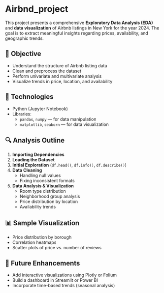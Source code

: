 # Airbnd_project
This project presents a comprehensive **Exploratory Data Analysis (EDA)** and **data visualization** of Airbnb listings in New York for the year 2024. The goal is to extract meaningful insights regarding prices, availability, and geographic trends.

## 🎯 Objective
- Understand the structure of Airbnb listing data
- Clean and preprocess the dataset
- Perform univariate and multivariate analysis
- Visualize trends in price, location, and availability

## 🧰 Technologies
- Python (Jupyter Notebook)
- Libraries:
  - `pandas`, `numpy` — for data manipulation
  - `matplotlib`, `seaborn` — for data visualization

## 🔍 Analysis Outline
1. **Importing Dependencies**
2. **Loading the Dataset**
3. **Initial Exploration** (`df.head()`, `df.info()`, `df.describe()`)
4. **Data Cleaning**
   - Handling null values
   - Fixing inconsistent formats
5. **Data Analysis & Visualization**
   - Room type distribution
   - Neighborhood group analysis
   - Price distribution by location
   - Availability trends

## 📊 Sample Visualization
- Price distribution by borough
- Correlation heatmaps
- Scatter plots of price vs. number of reviews

## 🔮 Future Enhancements
- Add interactive visualizations using Plotly or Folium
- Build a dashboard in Streamlit or Power BI
- Incorporate time-based trends (seasonal analysis)
